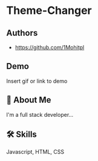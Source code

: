 # Theme-Changer


## Authors

- https://github.com/1Mohitpl


## Demo

Insert gif or link to demo


## 🚀 About Me
I'm a full stack developer...


## 🛠 Skills
Javascript, HTML, CSS


